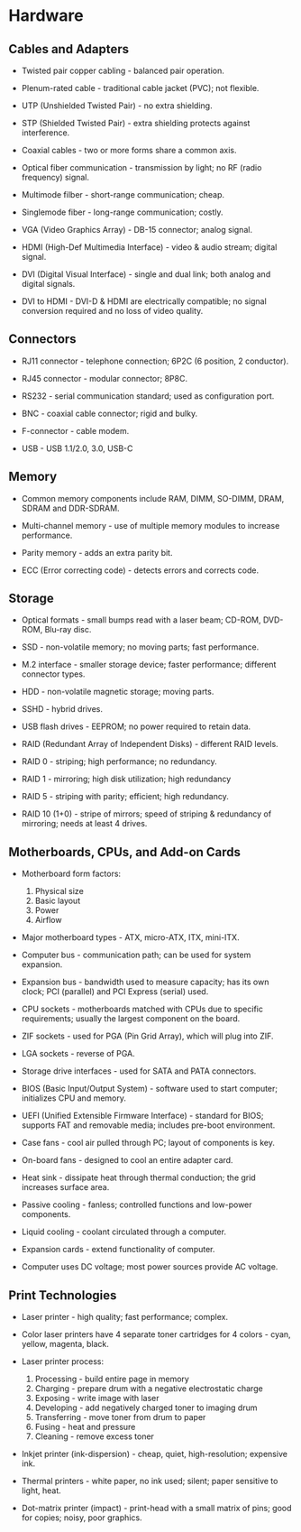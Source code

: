 # Hardware

## Cables and Adapters

* Twisted pair copper cabling - balanced pair operation.

* Plenum-rated cable - traditional cable jacket (PVC); not flexible.

* UTP (Unshielded Twisted Pair) - no extra shielding.

* STP (Shielded Twisted Pair) - extra shielding protects against interference.

* Coaxial cables - two or more forms share a common axis.

* Optical fiber communication - transmission by light; no RF (radio frequency) signal.

* Multimode filber - short-range communication; cheap.

* Singlemode fiber - long-range communication; costly.

* VGA (Video Graphics Array) - DB-15 connector; analog signal.

* HDMI (High-Def Multimedia Interface) - video & audio stream; digital signal.

* DVI (Digital Visual Interface) - single and dual link; both analog and digital signals.

* DVI to HDMI - DVI-D & HDMI are electrically compatible; no signal conversion required and no loss of video quality.

## Connectors

* RJ11 connector - telephone connection; 6P2C (6 position, 2 conductor).

* RJ45 connector - modular connector; 8P8C.

* RS232 - serial communication standard; used as configuration port.

* BNC - coaxial cable connector; rigid and bulky.

* F-connector - cable modem.

* USB - USB 1.1/2.0, 3.0, USB-C

## Memory

* Common memory components include RAM, DIMM, SO-DIMM, DRAM, SDRAM and DDR-SDRAM.

* Multi-channel memory - use of multiple memory modules to increase performance.

* Parity memory - adds an extra parity bit.

* ECC (Error correcting code) - detects errors and corrects code.

## Storage

* Optical formats - small bumps read with a laser beam; CD-ROM, DVD-ROM, Blu-ray disc.

* SSD - non-volatile memory; no moving parts; fast performance.

* M.2 interface - smaller storage device; faster performance; different connector types.

* HDD - non-volatile magnetic storage; moving parts.

* SSHD - hybrid drives.

* USB flash drives - EEPROM; no power required to retain data.

* RAID (Redundant Array of Independent Disks) - different RAID levels.

* RAID 0 - striping; high performance; no redundancy.

* RAID 1 - mirroring; high disk utilization; high redundancy

* RAID 5 - striping with parity; efficient; high redundancy.

* RAID 10 (1+0) - stripe of mirrors; speed of striping & redundancy of mirroring; needs at least 4 drives.

## Motherboards, CPUs, and Add-on Cards

* Motherboard form factors:

    1. Physical size
    2. Basic layout
    3. Power
    4. Airflow

* Major motherboard types - ATX, micro-ATX, ITX, mini-ITX.

* Computer bus - communication path; can be used for system expansion.

* Expansion bus - bandwidth used to measure capacity; has its own clock; PCI (parallel) and PCI Express (serial) used.

* CPU sockets - motherboards matched with CPUs due to specific requirements; usually the largest component on the board.

* ZIF sockets - used for PGA (Pin Grid Array), which will plug into ZIF.

* LGA sockets - reverse of PGA.

* Storage drive interfaces - used for SATA and PATA connectors.

* BIOS (Basic Input/Output System) - software used to start computer; initializes CPU and memory.

* UEFI (Unified Extensible Firmware Interface) - standard for BIOS; supports FAT and removable media; includes pre-boot environment.

* Case fans - cool air pulled through PC; layout of components is key.

* On-board fans - designed to cool an entire adapter card.

* Heat sink - dissipate heat through thermal conduction; the grid increases surface area.

* Passive cooling - fanless; controlled functions and low-power components.

* Liquid cooling - coolant circulated through a computer.

* Expansion cards - extend functionality of computer.

* Computer uses DC voltage; most power sources provide AC voltage.

## Print Technologies

* Laser printer - high quality; fast performance; complex.

* Color laser printers have 4 separate toner cartridges for 4 colors - cyan, yellow, magenta, black.

* Laser printer process:

    1. Processing - build entire page in memory
    2. Charging - prepare drum with a negative electrostatic charge
    3. Exposing - write image with laser
    4. Developing - add negatively charged toner to imaging drum
    5. Transferring - move toner from drum to paper
    6. Fusing - heat and pressure
    7. Cleaning - remove excess toner

* Inkjet printer (ink-dispersion) - cheap, quiet, high-resolution; expensive ink.

* Thermal printers - white paper, no ink used; silent; paper sensitive to light, heat.

* Dot-matrix printer (impact) - print-head with a small matrix of pins; good for copies; noisy, poor graphics.
